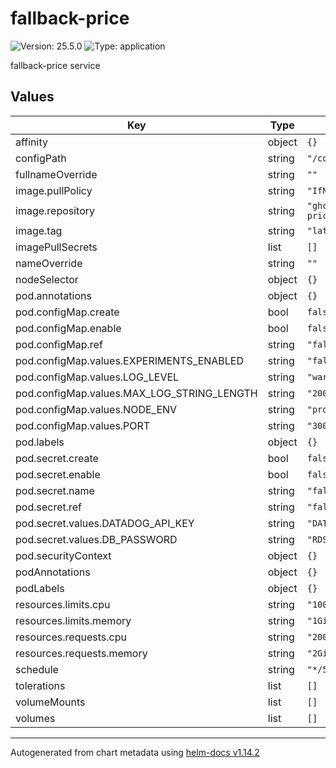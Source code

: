 # fallback-price

![Version: 25.5.0](https://img.shields.io/badge/Version-25.5.0-informational?style=flat-square) ![Type: application](https://img.shields.io/badge/Type-application-informational?style=flat-square)

fallback-price service

## Values

| Key | Type | Default | Description |
|-----|------|---------|-------------|
| affinity | object | `{}` |  |
| configPath | string | `"/config"` |  |
| fullnameOverride | string | `""` |  |
| image.pullPolicy | string | `"IfNotPresent"` |  |
| image.repository | string | `"ghcr.io/quantfitech/fallback-price"` |  |
| image.tag | string | `"latest"` |  |
| imagePullSecrets | list | `[]` |  |
| nameOverride | string | `""` |  |
| nodeSelector | object | `{}` |  |
| pod.annotations | object | `{}` |  |
| pod.configMap.create | bool | `false` |  |
| pod.configMap.enable | bool | `false` |  |
| pod.configMap.ref | string | `"fallback-price-environment"` |  |
| pod.configMap.values.EXPERIMENTS_ENABLED | string | `"false"` |  |
| pod.configMap.values.LOG_LEVEL | string | `"warn"` |  |
| pod.configMap.values.MAX_LOG_STRING_LENGTH | string | `"200"` |  |
| pod.configMap.values.NODE_ENV | string | `"production"` |  |
| pod.configMap.values.PORT | string | `"3000"` |  |
| pod.labels | object | `{}` |  |
| pod.secret.create | bool | `false` |  |
| pod.secret.enable | bool | `false` |  |
| pod.secret.name | string | `"fallback-price-secrets"` |  |
| pod.secret.ref | string | `"fallback-price"` |  |
| pod.secret.values.DATADOG_API_KEY | string | `"DATADOG_API_KEY-FqMxQn:::"` |  |
| pod.secret.values.DB_PASSWORD | string | `"RDS_PASSWORD-9yeWJP:::"` |  |
| pod.securityContext | object | `{}` |  |
| podAnnotations | object | `{}` |  |
| podLabels | object | `{}` |  |
| resources.limits.cpu | string | `"1000m"` |  |
| resources.limits.memory | string | `"1Gi"` |  |
| resources.requests.cpu | string | `"2000m"` |  |
| resources.requests.memory | string | `"2Gi"` |  |
| schedule | string | `"*/5 * * * *"` |  |
| tolerations | list | `[]` |  |
| volumeMounts | list | `[]` |  |
| volumes | list | `[]` |  |

----------------------------------------------
Autogenerated from chart metadata using [helm-docs v1.14.2](https://github.com/norwoodj/helm-docs/releases/v1.14.2)
